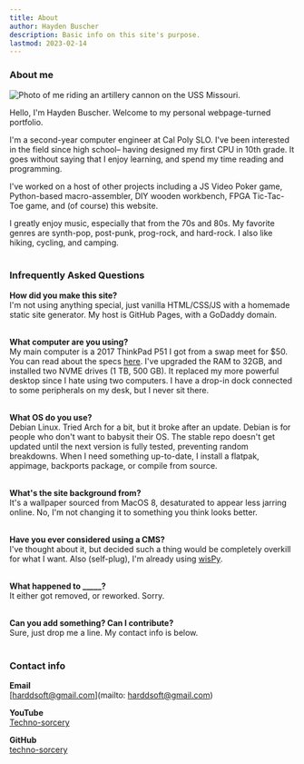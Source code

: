 ```yaml
---
title: About
author: Hayden Buscher
description: Basic info on this site's purpose.
lastmod: 2023-02-14
---
```


### About me
<p><img style="max-height:225px" src="img/me.png" alt="Photo of me riding an artillery cannon on the USS Missouri."></p>

Hello, I'm Hayden Buscher. Welcome to my personal webpage-turned portfolio.

I'm a second-year computer engineer at Cal Poly SLO. I've been interested in the field since high school– having designed my first CPU in 10th grade. It goes without saying that I enjoy learning, and spend my time reading and programming.

I've worked on a host of other projects including a JS Video Poker game, Python-based macro-assembler, DIY wooden workbench, FPGA Tic-Tac-Toe game, and (of course) this website.

I greatly enjoy music, especially that from the 70s and 80s. My favorite genres are synth-pop, post-punk, prog-rock, and hard-rock. I also like hiking, cycling, and camping.<br><br>

### Infrequently Asked Questions

**How did you make this site?**  
I'm not using anything special, just vanilla HTML/CSS/JS with a homemade static site generator. My host is GitHub Pages, with a GoDaddy domain.<br><br>

**What computer are you using?**  
My main computer is a 2017 ThinkPad P51 I got from a swap meet for $50. You can read about the specs [here](../coolstuff/computers.html). I've upgraded the RAM to 32GB, and installed two NVME drives (1 TB, 500 GB). It replaced my more powerful desktop since I hate using two computers. I have a drop-in dock connected to some peripherals on my desk, but I never sit there.<br><br>

**What OS do you use?**  
Debian Linux. Tried Arch for a bit, but it broke after an update. Debian is for people who don't want to babysit their OS. The stable repo doesn't get updated until the next version is fully tested, preventing random breakdowns. When I need something up-to-date, I install a flatpak, appimage, backports package, or compile from source.<br><br>

**What's the site background from?**  
It's a wallpaper sourced from MacOS 8, desaturated to appear less jarring online. No, I'm not changing it to something you think looks better.<br><br>

**Have you ever considered using a CMS?**  
I've thought about it, but decided such a thing would be completely overkill for what I want. Also (self-plug), I'm already using [wisPy](/projects/wispy.html).<br><br>

**What happened to _____?**  
It either got removed, or reworked. Sorry.<br><br>

**Can you add something? Can I contribute?**  
Sure, just drop me a line. My contact info is below.<br><br>

### Contact info

**Email**<br>
[harddsoft@gmail.com](mailto: harddsoft@gmail.com)

**YouTube**<br>
[Techno-sorcery](https://www.youtube.com/channel/UC0kihtgYtJHA7ZHQloiz2jA)

**GitHub**<br>
[techno-sorcery](https://github.com/techno-sorcery)
